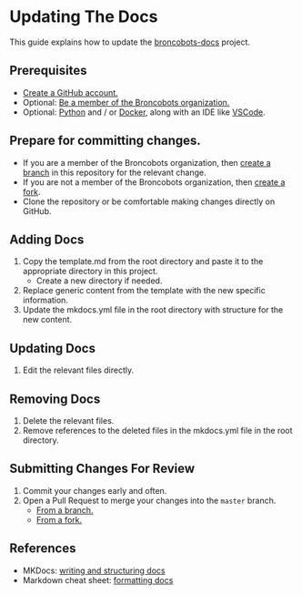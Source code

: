 # Updating The Docs

This guide explains how to update the [broncobots-docs](https://github.com/FRCTeam1987/broncobots-docs) project.

## Prerequisites
- [Create a GitHub account.](../programming/github/create-an-account.md)
- Optional: [Be a member of the Broncobots organization.](../programming/github/join-the-organization.md)
- Optional: [Python](https://www.python.org/) and / or [Docker](https://docker.com), along with an IDE like [VSCode](https://vscode.dev/).

## Prepare for committing changes.
- If you are a member of the Broncobots organization, then [create a branch](https://docs.github.com/en/pull-requests/collaborating-with-pull-requests/proposing-changes-to-your-work-with-pull-requests/creating-and-deleting-branches-within-your-repository#creating-a-branch) in this repository for the relevant change.
- If you are not a member of the Broncobots organization, then [create a fork](https://docs.github.com/en/pull-requests/collaborating-with-pull-requests/working-with-forks/fork-a-repo).
- Clone the repository or be comfortable making changes directly on GitHub.

## Adding Docs
1. Copy the template.md from the root directory and paste it to the appropriate directory in this project.
    - Create a new directory if needed.
2. Replace generic content from the template with the new specific information.
3. Update the mkdocs.yml file in the root directory with structure for the new content.

## Updating Docs
1. Edit the relevant files directly.

## Removing Docs
1. Delete the relevant files.
2. Remove references to the deleted files in the mkdocs.yml file in the root directory.

## Submitting Changes For Review
1. Commit your changes early and often.
2. Open a Pull Request to merge your changes into the `master` branch.
    - [From a branch.](https://docs.github.com/en/pull-requests/collaborating-with-pull-requests/proposing-changes-to-your-work-with-pull-requests/creating-a-pull-request)
    - [From a fork.](https://docs.github.com/en/pull-requests/collaborating-with-pull-requests/proposing-changes-to-your-work-with-pull-requests/creating-a-pull-request-from-a-fork)

## References
- MKDocs: [writing and structuring docs](https://www.mkdocs.org/user-guide/writing-your-docs/)
- Markdown cheat sheet: [formatting docs](https://github.com/im-luka/markdown-cheatsheet)

